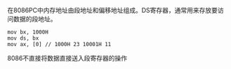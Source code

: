 在8086PC中内存地址由段地址和偏移地址组成。DS寄存器，通常用来存放要访问数据的段地址。

```
mov bx, 1000H
mov ds, bx
mov ax, [0] // 1000H 23 10001H 11
```

8086不直接将数据直接送入段寄存器的操作

